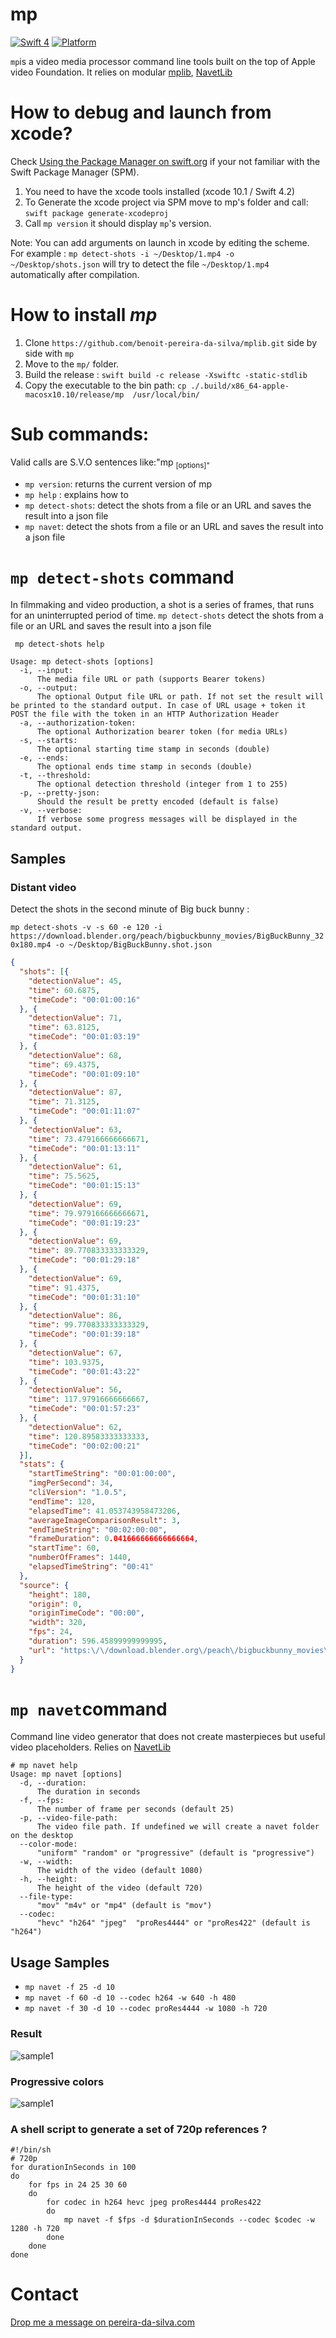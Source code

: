 # mp

[![Swift 4](https://img.shields.io/badge/Swift-4.0-orange.svg)](https://swift.org)  [![Platform](https://img.shields.io/badge/platforms-macOS-blue.svg)](https://developer.apple.com/platforms/) 

`mp`is a video media processor command line tools  built on the top of Apple video Foundation. 
It relies on modular [mplib](https://github.com/benoit-pereira-da-silva/MPLib), [NavetLib](https://github.com/benoit-pereira-da-silva/NavetLib) 

# How to debug and launch from xcode?

Check [Using the Package Manager on swift.org](https://swift.org/getting-started/#using-the-package-manager) if your not familiar with the Swift Package Manager (SPM).

1. You need to have the xcode tools installed (xcode 10.1 / Swift 4.2)
2. To Generate the xcode project  via SPM move to mp's folder and call: `swift package generate-xcodeproj` 
3. Call `mp version` it should display `mp`'s version.

Note: You can add arguments on launch in xcode by editing the scheme. For example : `mp detect-shots -i ~/Desktop/1.mp4 -o ~/Desktop/shots.json` will try to detect the file `~/Desktop/1.mp4` automatically after compilation.  

# How to install *mp*

1. Clone `https://github.com/benoit-pereira-da-silva/mplib.git` side by side with `mp`
2. Move to the `mp/` folder.
3. Build the release :  `swift build -c release -Xswiftc -static-stdlib`
4. Copy the executable to the bin path: `cp ./.build/x86_64-apple-macosx10.10/release/mp  /usr/local/bin/`


# Sub commands:

Valid calls are S.V.O sentences like:"mp <sub command> [options]"

- `mp version`: returns the current version of mp
- `mp help` : explains how to 
- `mp detect-shots`:  detect the shots from a file or an URL and saves the result into a json file 
- `mp navet`:  detect the shots from a file or an URL and saves the result into a json file 


# `mp detect-shots` command

In filmmaking and video production, a shot is a series of frames, that runs for an uninterrupted period of time. `mp detect-shots` detect the shots from a file or an URL and saves the result into a json file 

` mp detect-shots help`

```
Usage: mp detect-shots [options]
  -i, --input:
      The media file URL or path (supports Bearer tokens)
  -o, --output:
      The optional Output file URL or path. If not set the result will be printed to the standard output. In case of URL usage + token it POST the file with the token in an HTTP Authorization Header
  -a, --authorization-token:
      The optional Authorization bearer token (for media URLs)
  -s, --starts:
      The optional starting time stamp in seconds (double)
  -e, --ends:
      The optional ends time stamp in seconds (double)
  -t, --threshold:
      The optional detection threshold (integer from 1 to 255)
  -p, --pretty-json:
      Should the result be pretty encoded (default is false)
  -v, --verbose:
      If verbose some progress messages will be displayed in the standard output.
```


## Samples

### Distant video 

Detect the shots in the second minute of Big buck bunny :

`mp detect-shots -v -s 60 -e 120 -i https://download.blender.org/peach/bigbuckbunny_movies/BigBuckBunny_320x180.mp4 -o ~/Desktop/BigBuckBunny.shot.json`


```json
{
  "shots": [{
    "detectionValue": 45,
    "time": 60.6875,
    "timeCode": "00:01:00:16"
  }, {
    "detectionValue": 71,
    "time": 63.8125,
    "timeCode": "00:01:03:19"
  }, {
    "detectionValue": 68,
    "time": 69.4375,
    "timeCode": "00:01:09:10"
  }, {
    "detectionValue": 87,
    "time": 71.3125,
    "timeCode": "00:01:11:07"
  }, {
    "detectionValue": 63,
    "time": 73.479166666666671,
    "timeCode": "00:01:13:11"
  }, {
    "detectionValue": 61,
    "time": 75.5625,
    "timeCode": "00:01:15:13"
  }, {
    "detectionValue": 69,
    "time": 79.979166666666671,
    "timeCode": "00:01:19:23"
  }, {
    "detectionValue": 69,
    "time": 89.770833333333329,
    "timeCode": "00:01:29:18"
  }, {
    "detectionValue": 69,
    "time": 91.4375,
    "timeCode": "00:01:31:10"
  }, {
    "detectionValue": 86,
    "time": 99.770833333333329,
    "timeCode": "00:01:39:18"
  }, {
    "detectionValue": 67,
    "time": 103.9375,
    "timeCode": "00:01:43:22"
  }, {
    "detectionValue": 56,
    "time": 117.97916666666667,
    "timeCode": "00:01:57:23"
  }, {
    "detectionValue": 62,
    "time": 120.89583333333333,
    "timeCode": "00:02:00:21"
  }],
  "stats": {
    "startTimeString": "00:01:00:00",
    "imgPerSecond": 34,
    "cliVersion": "1.0.5",
    "endTime": 120,
    "elapsedTime": 41.053743958473206,
    "averageImageComparisonResult": 3,
    "endTimeString": "00:02:00:00",
    "frameDuration": 0.041666666666666664,
    "startTime": 60,
    "numberOfFrames": 1440,
    "elapsedTimeString": "00:41"
  },
  "source": {
    "height": 180,
    "origin": 0,
    "originTimeCode": "00:00",
    "width": 320,
    "fps": 24,
    "duration": 596.45899999999995,
    "url": "https:\/\/download.blender.org\/peach\/bigbuckbunny_movies\/BigBuckBunny_320x180.mp4"
  }
}
```


# `mp navet`command 

Command line video generator that does not create masterpieces but useful video placeholders. Relies on [NavetLib](https://github.com/benoit-pereira-da-silva/NavetLib)

```shell
# mp navet help
Usage: mp navet [options]
  -d, --duration:
      The duration in seconds
  -f, --fps:
      The number of frame per seconds (default 25)
  -p, --video-file-path:
      The video file path. If undefined we will create a navet folder on the desktop
  --color-mode:
      "uniform" "random" or "progressive" (default is "progressive")
  -w, --width:
      The width of the video (default 1080)
  -h, --height:
      The height of the video (default 720)
  --file-type:
      "mov" "m4v" or "mp4" (default is "mov")
  --codec:
      "hevc" "h264" "jpeg"  "proRes4444" or "proRes422" (default is "h264")
```

## Usage Samples

- `mp navet -f 25 -d 10`
- `mp navet -f 60 -d 10 --codec h264 -w 640 -h 480`
- `mp navet -f 30 -d 10 --codec proRes4444 -w 1080 -h 720`

### Result

![sample1](Assets/cappla-sample.jpg)

### Progressive colors

![sample1](Assets/navet-video-timelapse.gif)

### A shell script to generate a set of 720p references ?

```shell
#!/bin/sh
# 720p
for durationInSeconds in 100
do
	for fps in 24 25 30 60
	do
		for codec in h264 hevc jpeg proRes4444 proRes422
		do
			mp navet -f $fps -d $durationInSeconds --codec $codec -w 1280 -h 720
		done
	done
done
```




# Contact 

[Drop me a message on pereira-da-silva.com](https://pereira-da-silva.com)



